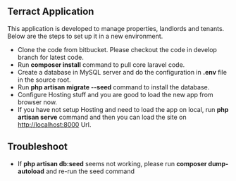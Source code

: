 ## Terract Application

This application is developed to manage properties, landlords and tenants.
Below are the steps to set up it in a new environment.

- Clone the code from bitbucket. Please checkout the code in develop branch for latest code.
- Run **composer install** command to pull core laravel code.
- Create a database in MySQL server and do the configuration in **.env** file in the source root.
- Run **php artisan migrate --seed** command to install the database.
- Configure Hosting stuff and you are good to load the new app from browser now.
- If you have not setup Hosting and need to load the app on local, run **php artisan serve** command and then you can load the site on [http://localhost:8000](http://localhost:8000) Url.

## Troubleshoot

- If **php artisan db:seed** seems not working, please run **composer dump-autoload** and re-run the seed command
